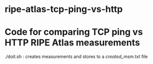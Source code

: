 # ripe-atlas-tcp-ping-vs-http

Code for comparing TCP ping vs HTTP RIPE Atlas measurements
===========================================================

./doit.sh : creates measurements and stores to a *created_msm.txt* file

